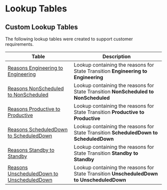 # Lookup Tables

## Custom Lookup Tables

The following lookup tables were created to support customer requirements.

| Table                     | Description       |
| ------                    | ------            |
| [Reasons Engineering to Engineering](/AMSOsram/techspec>artifacts>lookuptables>ReasonsEngineeringToEngineering) | Lookup containing the reasons for State Transition **Engineering to Engineering** |
| [Reasons NonScheduled to NonScheduled](/AMSOsram/techspec>artifacts>lookuptables>ReasonsNonScheduledToNonScheduled) | Lookup containing the reasons for State Transition **NonScheduled to NonScheduled** |
| [Reasons Productive to Productive](/AMSOsram/techspec>artifacts>lookuptables>ReasonsProductiveToProductive) | Lookup containing the reasons for State Transition **Productive to Productive** |
| [Reasons ScheduledDown to ScheduledDown](/AMSOsram/techspec>artifacts>lookuptables>ReasonsScheduledDownToScheduledDown) | Lookup containing the reasons for State Transition **ScheduledDown to ScheduledDown** |
| [Reasons Standby to Standby](/AMSOsram/techspec>artifacts>lookuptables>ReasonsStandbyToStandby) | Lookup containing the reasons for State Transition **Standby to Standby** |
| [Reasons UnscheduledDown to UnscheduledDown](/AMSOsram/techspec>artifacts>lookuptables>ReasonsUnscheduledDownToUnscheduledDown) | Lookup containing the reasons for State Transition **UnscheduledDown to UnscheduledDown** |


